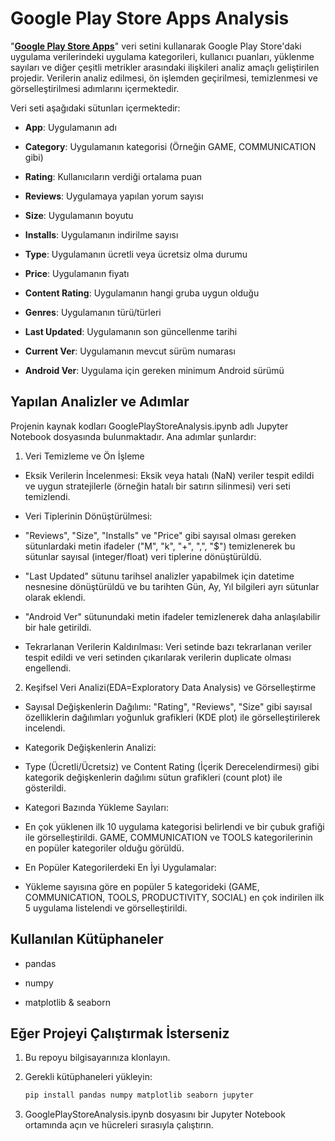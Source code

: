 # Google Play Store Apps Analysis
"**[Google Play Store Apps](https://www.kaggle.com/datasets/lava18/google-play-store-apps)**" veri setini kullanarak Google Play Store'daki uygulama verilerindeki uygulama kategorileri, kullanıcı puanları, yüklenme sayıları ve diğer çeşitli metrikler arasındaki ilişkileri analiz amaçlı geliştirilen projedir. Verilerin analiz edilmesi, ön işlemden geçirilmesi, temizlenmesi ve görselleştirilmesi adımlarını içermektedir.

Veri seti aşağıdaki sütunları içermektedir:

* **App**: Uygulamanın adı

* **Category**: Uygulamanın kategorisi (Örneğin GAME, COMMUNICATION gibi)

* **Rating**: Kullanıcıların verdiği ortalama puan

* **Reviews**: Uygulamaya yapılan yorum sayısı

* **Size**: Uygulamanın boyutu

* **Installs**: Uygulamanın indirilme sayısı

* **Type**: Uygulamanın ücretli veya ücretsiz olma durumu

* **Price**: Uygulamanın fiyatı

* **Content Rating**: Uygulamanın hangi gruba uygun olduğu

* **Genres**: Uygulamanın türü/türleri

* **Last Updated**: Uygulamanın son güncellenme tarihi

* **Current Ver**: Uygulamanın mevcut sürüm numarası

* **Android Ver**: Uygulama için gereken minimum Android sürümü

## Yapılan Analizler ve Adımlar
Projenin kaynak kodları GooglePlayStoreAnalysis.ipynb adlı Jupyter Notebook dosyasında bulunmaktadır. Ana adımlar şunlardır:

1. Veri Temizleme ve Ön İşleme
* Eksik Verilerin İncelenmesi: Eksik veya hatalı (NaN) veriler tespit edildi ve uygun stratejilerle (örneğin hatalı bir satırın silinmesi) veri seti temizlendi.

* Veri Tiplerinin Dönüştürülmesi:

* "Reviews", "Size", "Installs" ve "Price" gibi sayısal olması gereken sütunlardaki metin ifadeler ("M", "k", "+", ",", "$") temizlenerek bu sütunlar sayısal (integer/float) veri tiplerine dönüştürüldü.

* "Last Updated" sütunu tarihsel analizler yapabilmek için datetime nesnesine dönüştürüldü ve bu tarihten Gün, Ay, Yıl bilgileri ayrı sütunlar olarak eklendi.

* "Android Ver" sütunundaki metin ifadeler temizlenerek daha anlaşılabilir bir hale getirildi.

* Tekrarlanan Verilerin Kaldırılması: Veri setinde bazı tekrarlanan veriler tespit edildi ve veri setinden çıkarılarak verilerin duplicate olması engellendi.

2. Keşifsel Veri Analizi(EDA=Exploratory Data Analysis) ve Görselleştirme
* Sayısal Değişkenlerin Dağılımı: "Rating", "Reviews", "Size" gibi sayısal özelliklerin dağılımları yoğunluk grafikleri (KDE plot) ile görselleştirilerek incelendi.

* Kategorik Değişkenlerin Analizi:

* Type (Ücretli/Ücretsiz) ve Content Rating (İçerik Derecelendirmesi) gibi kategorik değişkenlerin dağılımı sütun grafikleri (count plot) ile gösterildi.

* Kategori Bazında Yükleme Sayıları:

* En çok yüklenen ilk 10 uygulama kategorisi belirlendi ve bir çubuk grafiği ile görselleştirildi. GAME, COMMUNICATION ve TOOLS kategorilerinin en popüler kategoriler olduğu görüldü.

* En Popüler Kategorilerdeki En İyi Uygulamalar:

* Yükleme sayısına göre en popüler 5 kategorideki (GAME, COMMUNICATION, TOOLS, PRODUCTIVITY, SOCIAL) en çok indirilen ilk 5 uygulama listelendi ve görselleştirildi.

## Kullanılan Kütüphaneler

* pandas

* numpy

* matplotlib & seaborn


## Eğer Projeyi Çalıştırmak İsterseniz

1. Bu repoyu bilgisayarınıza klonlayın.

2. Gerekli kütüphaneleri yükleyin:

    ```bash
    pip install pandas numpy matplotlib seaborn jupyter
    ```
3. GooglePlayStoreAnalysis.ipynb dosyasını bir Jupyter Notebook ortamında açın ve hücreleri sırasıyla çalıştırın.
